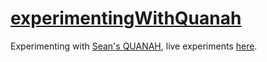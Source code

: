 [experimentingWithQuanah](https://mathbiol.github.io/experimentingWithQuanah)
=====

Experimenting with [Sean's QUANAH](https://qmachine.github.io/quanah/), live experiments [here](https://mathbiol.github.io/experimentingWithQuanah).
